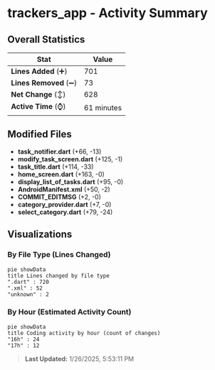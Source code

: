 # trackers_app - Activity Summary 

## Overall Statistics

| Stat                   | Value                                                             |
| ---------------------- | ----------------------------------------------------------------- |
| **Lines Added** (➕)   | 701                                          |
| **Lines Removed** (➖) | 73                                        |
| **Net Change** (↕)    | 628                |
| **Active Time** (⌚)   | 61 minutes |


## Modified Files
- **task_notifier.dart** (+66, -13)
- **modify_task_screen.dart** (+125, -1)
- **task_title.dart** (+114, -33)
- **home_screen.dart** (+163, -0)
- **display_list_of_tasks.dart** (+95, -0)
- **AndroidManifest.xml** (+50, -2)
- **COMMIT_EDITMSG** (+2, -0)
- **category_provider.dart** (+7, -0)
- **select_category.dart** (+79, -24)

## Visualizations

### By File Type (Lines Changed)

```mermaid
pie showData
title Lines changed by file type
".dart" : 720
".xml" : 52
"unknown" : 2
```

### By Hour (Estimated Activity Count)

```mermaid
pie showData
title Coding activity by hour (count of changes)
"16h" : 24
"17h" : 12
```


> **Last Updated:** 1/26/2025, 5:53:11 PM
